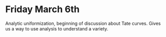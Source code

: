 # Friday March 6th

Analytic uniformization, beginning of discussion about Tate curves.
Gives us a way to use analysis to understand a variety.
